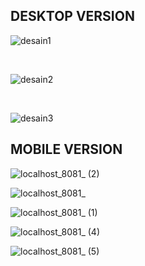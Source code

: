 ## DESKTOP VERSION
![desain1](https://user-images.githubusercontent.com/58242304/105606587-e87ab700-5dcc-11eb-92ba-56b14d886e85.JPG)

<br>

![desain2](https://user-images.githubusercontent.com/58242304/105606586-e7498a00-5dcc-11eb-8659-fa4d2cc82ee6.JPG)

<br>

![desain3](https://user-images.githubusercontent.com/58242304/105606581-e3b60300-5dcc-11eb-9370-a8150001711d.JPG)


## MOBILE VERSION 

![localhost_8081_ (2)](https://user-images.githubusercontent.com/58242304/105606641-2c6dbc00-5dcd-11eb-8a39-5ca6774e5216.png)

![localhost_8081_](https://user-images.githubusercontent.com/58242304/105606664-51fac580-5dcd-11eb-8391-9f54bc3f7979.png)

![localhost_8081_ (1)](https://user-images.githubusercontent.com/58242304/105606661-4e673e80-5dcd-11eb-8b76-80e2d4b66ff4.png)

![localhost_8081_ (4)](https://user-images.githubusercontent.com/58242304/105606655-43141300-5dcd-11eb-943e-db32aa71f023.png)

![localhost_8081_ (5)](https://user-images.githubusercontent.com/58242304/105606667-545d1f80-5dcd-11eb-8e56-376b4cf3fc74.png)
